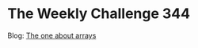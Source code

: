 # The Weekly Challenge 344

Blog: [The one about arrays](https://dev.to/simongreennet/weekly-challenge-the-one-about-arrays-1h8k)
